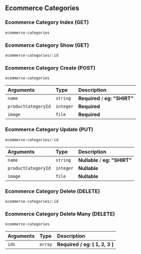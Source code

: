 ## Ecommerce Categories

### Ecommerce Category Index (GET)

```
ecommerce-categories
```

### Ecommerce Category Show (GET)

```
ecommerce-categories/:id
```

### Ecommerce Category Create (POST)

```
ecommerce-categories
```

| Arguments  | Type     | Description                      |
| :--------- | :------- | :------------------------------- |
| `name`    | `string` | **Required** / **eg: "SHIRT"** |
| `productCategoryId`    | `integer` | **Required**  |
| `image`    | `file` | **Required**  |

### Ecommerce Category Update (PUT)

```
ecommerce-categories/:id
```

| Arguments  | Type     | Description                      |
| :--------- | :------- | :------------------------------- |
| `name`    | `string` | **Nullable** / **eg: "SHIRT"** |
| `productCategoryId`    | `integer` | **Nullable**  |
| `image`    | `file` | **Nullable**  |

### Ecommerce Category Delete (DELETE)

```
ecommerce-categories/:id
```

### Ecommerce Category Delete Many (DELETE)

```
ecommerce-categories
```

| Arguments | Type    | Description                            |
| :-------- | :------ | :------------------------------------- |
| `ids`     | `array` | **Required** **/** **eg: [ 1, 2, 3 ]** |
